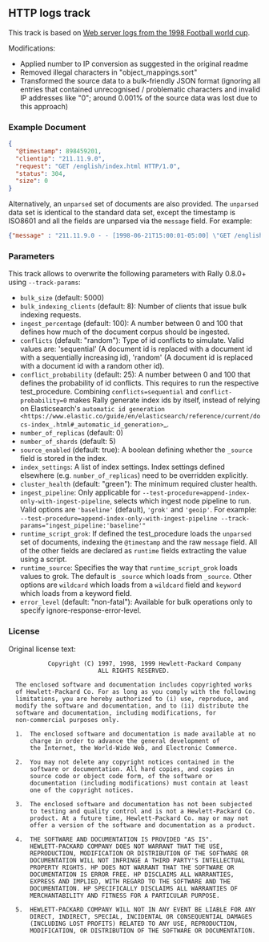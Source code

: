 ## HTTP logs track

This track is based on [Web server logs from the 1998 Football world cup](http://ita.ee.lbl.gov/html/contrib/WorldCup.html).

Modifications:

* Applied number to IP conversion as suggested in the original readme
* Removed illegal characters in "object_mappings.sort"
* Transformed the source data to a bulk-friendly JSON format (ignoring all entries that
  contained unrecognised / problematic characters and invalid IP addresses like "0";
  around 0.001% of the source data was lost due to this approach)

### Example Document

```json
{
  "@timestamp": 898459201,
  "clientip": "211.11.9.0",
  "request": "GET /english/index.html HTTP/1.0",
  "status": 304,
  "size": 0
}
```

Alternatively, an `unparsed` set of documents are also provided. The `unparsed` data set is identical to the standard
data set, except the timestamp is ISO8601 and all the fields are unparsed via the `message` field.  For example:

```json
{"message" : "211.11.9.0 - - [1998-06-21T15:00:01-05:00] \"GET /english/index.html HTTP/1.0\" 304 0"}
```

### Parameters

This track allows to overwrite the following parameters with Rally 0.8.0+ using `--track-params`:

* `bulk_size` (default: 5000)
* `bulk_indexing_clients` (default: 8): Number of clients that issue bulk indexing requests.
* `ingest_percentage` (default: 100): A number between 0 and 100 that defines how much of the document corpus should be ingested.
* `conflicts` (default: "random"): Type of id conflicts to simulate. Valid values are: 'sequential' (A document id is replaced with a document id with a sequentially increasing id), 'random' (A document id is replaced with a document id with a random other id).
* `conflict_probability` (default: 25): A number between 0 and 100 that defines the probability of id conflicts. This requires to run the respective test_procedure. Combining ``conflicts=sequential`` and ``conflict-probability=0`` makes Rally generate index ids by itself, instead of relying on Elasticsearch's `automatic id generation <https://www.elastic.co/guide/en/elasticsearch/reference/current/docs-index_.html#_automatic_id_generation>`_.
* `number_of_replicas` (default: 0)
* `number_of_shards` (default: 5)
* `source_enabled` (default: true): A boolean defining whether the `_source` field is stored in the index.
* `index_settings`: A list of index settings. Index settings defined elsewhere (e.g. `number_of_replicas`) need to be overridden explicitly.
* `cluster_health` (default: "green"): The minimum required cluster health.
* `ingest_pipeline`: Only applicable for `--test-procedure=append-index-only-with-ingest-pipeline`, selects which ingest
node pipeline to run. Valid options are `'baseline'` (default), `'grok'`  and `'geoip'`. For example: `--test-procedure=append-index-only-with-ingest-pipeline --track-params="ingest_pipeline:'baseline'" `
* `runtime_script_grok`: If defined the test_procedure loads the `unparsed` set of documents, indexing the `@timestamp` and the raw `message` field. All of the other fields are declared as `runtime` fields extracting the value using a script.
* `runtime_source`: Specifies the way that `runtime_script_grok` loads values to grok. The default is `_source` which loads from `_source`. Other options are `wildcard` which loads from a `wildcard` field and `keyword` which loads from a keyword field.
* `error_level` (default: "non-fatal"): Available for bulk operations only to specify ignore-response-error-level.

### License

Original license text:

               Copyright (C) 1997, 1998, 1999 Hewlett-Packard Company
                             ALL RIGHTS RESERVED.

      The enclosed software and documentation includes copyrighted works
      of Hewlett-Packard Co. For as long as you comply with the following
      limitations, you are hereby authorized to (i) use, reproduce, and
      modify the software and documentation, and to (ii) distribute the
      software and documentation, including modifications, for
      non-commercial purposes only.

      1.  The enclosed software and documentation is made available at no
          charge in order to advance the general development of
          the Internet, the World-Wide Web, and Electronic Commerce.

      2.  You may not delete any copyright notices contained in the
          software or documentation. All hard copies, and copies in
          source code or object code form, of the software or
          documentation (including modifications) must contain at least
          one of the copyright notices.

      3.  The enclosed software and documentation has not been subjected
          to testing and quality control and is not a Hewlett-Packard Co.
          product. At a future time, Hewlett-Packard Co. may or may not
          offer a version of the software and documentation as a product.

      4.  THE SOFTWARE AND DOCUMENTATION IS PROVIDED "AS IS".
          HEWLETT-PACKARD COMPANY DOES NOT WARRANT THAT THE USE,
          REPRODUCTION, MODIFICATION OR DISTRIBUTION OF THE SOFTWARE OR
          DOCUMENTATION WILL NOT INFRINGE A THIRD PARTY'S INTELLECTUAL
          PROPERTY RIGHTS. HP DOES NOT WARRANT THAT THE SOFTWARE OR
          DOCUMENTATION IS ERROR FREE. HP DISCLAIMS ALL WARRANTIES,
          EXPRESS AND IMPLIED, WITH REGARD TO THE SOFTWARE AND THE
          DOCUMENTATION. HP SPECIFICALLY DISCLAIMS ALL WARRANTIES OF
          MERCHANTABILITY AND FITNESS FOR A PARTICULAR PURPOSE.

      5.  HEWLETT-PACKARD COMPANY WILL NOT IN ANY EVENT BE LIABLE FOR ANY
          DIRECT, INDIRECT, SPECIAL, INCIDENTAL OR CONSEQUENTIAL DAMAGES
          (INCLUDING LOST PROFITS) RELATED TO ANY USE, REPRODUCTION,
          MODIFICATION, OR DISTRIBUTION OF THE SOFTWARE OR DOCUMENTATION.
